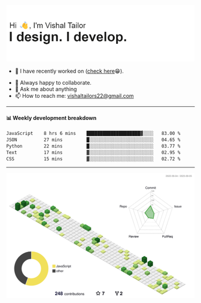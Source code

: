 ![Hi, I'm Vishal Tailor. I design. I develop.](https://github.com/vishaltailors/vishaltailors/blob/main/header.png?raw=true)

- 🔭 I have recently worked on ([check here](https://vishaltailor.com)😁).
<!-- - 🎦 Currently watching: JavaScript: The Hard Parts By Will Sentance. -->
- 👯 Always happy to collaborate.
- 💬 Ask me about anything
- 📫 How to reach me: <a href="mailto:vishaltailors22@gmail.com">vishaltailors22@gmail.com</a>

<hr /> 
<h4>📊 Weekly development breakdown</h4>
<!--START_SECTION:waka-->

```txt
JavaScript    8 hrs 6 mins    ████████████████████▓░░░░   83.00 %
JSON          27 mins         █░░░░░░░░░░░░░░░░░░░░░░░░   04.65 %
Python        22 mins         █░░░░░░░░░░░░░░░░░░░░░░░░   03.77 %
Text          17 mins         ▓░░░░░░░░░░░░░░░░░░░░░░░░   02.95 %
CSS           15 mins         ▓░░░░░░░░░░░░░░░░░░░░░░░░   02.72 %
```

<!--END_SECTION:waka-->
<hr /> 

![](./profile-3d-contrib/profile-green-animate.svg)
